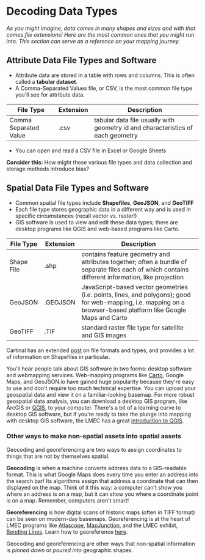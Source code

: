 # Decoding Data Types


*As you might imagine, data comes in many shapes and sizes and with that comes file extensions! Here are the most common ones that you might run into. This section can serve as a reference on your mapping journey.*

## Attribute Data File Types and Software

* Attribute data are stored in a table with rows and columns. This is often called a **tabular dataset**.
* A Comma-Separated Values file, or CSV, is the most common file type you'll see for attribute data.

| File Type| Extension | Description |
| -------- | -------- | -------- |
| Comma Separated Value     | .csv   | tabular data file usually with geometry id and characteristics of each geometry  |

* You can open and read a CSV file in Excel or Google Sheets

<aside>

**Consider this:** How might these various file types and data collection and storage methods introduce bias?

</aside>

## Spatial Data File Types and Software

* Common spatial file types include **Shapefiles**, **GeoJSON**, and **GeoTIFF**
* Each file type stores geographic data in a different way and is used in specific circumstances (recall vector vs. raster!)
* GIS software is used to view and edit these data types; there are desktop programs like QGIS and web-based programs like Carto.

| File Type| Extension | Description |
| -------- | -------- | -------- |
| Shape File     | .shp     | contains feature geometry and attributes together; often a bundle of separate files each of which contains different information, like projection     |
| GeoJSON     | .GEOJSON     | JavaScript-based vector geometries (i.e. points, lines, and polygons); good for web-mapping, i.e. mapping on a browser-based platform like Google Maps and Carto    |
| GeoTIFF    | .TIF    | standard raster file type for satellite and GIS images     |


<hideable title = "More resources on file types and software">

Cartinal has an extended [post](https://geoservices.leventhalmap.org/cartinal/guides/file-formats.html) on file formats and types, and provides a lot of information on Shapefiles in particular.

You'll hear people talk about GIS software in two forms: desktop software and webmapping services. Web-mapping programs like [Carto](https://carto.com/), Google Maps, and GeoJSON.io have gained huge popularity because they're easy to use and don't require too much technical expertise. You can upload your geospatial data and view it on a familiar-looking basemap. For more robust geospatial data analysis, you can download a desktop GIS program, like ArcGIS or [QGIS](https://www.qgis.org/en/site/), to your computer. There's a bit of a learning curve to desktop GIS software, but if you're ready to take the plunge into mapping with desktop GIS software, the LMEC has a great [introduction to QGIS](https://geoservices.leventhalmap.org/cartinal/guides/get-started-qgis/).

### Other ways to make non-spatial assets into spatial assets

Geocoding and georeferencing are two ways to assign coordinates to things that are not by themselves spatial.

**Geocoding** is when a machine converts address data to a GIS-readable format. This is what Google Maps does every time you enter an address into the search bar! Its algorithms assign that address a coordinate that can then displayed on the map. Think of it this way: a computer can't show you where an address is on a map, but it can show you where a coordinate point is on a map. Remember, computers aren't smart!

**Georeferencing** is how digital scans of historic maps (often in TIFF format) can be seen on modern-day basemaps. Georeferencing is at the heart of LMEC programs like [Atlascope](https://atlascope.leventhalmap.org/#view:map), [MapJunction](https://www.mapjunction.com/), and the LMEC exhibit, [Bending Lines](https://www.leventhalmap.org/digital-exhibitions/bending-lines/). Learn how to georeference [here](https://geoservices.leventhalmap.org/cartinal/guides/georeference.html).

Geocoding and georeferencing are other ways that non-spatial information is *pinned down* or *poured into* geographic shapes.  

</hideable>
